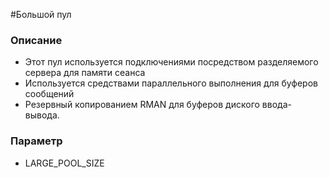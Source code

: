 #Большой пул 

### Описание
  - Этот пул используется подключениями посредством разделяемого сервера для памяти сеанса
  - Используется средствами параллельного выполнения для буферов сообщений
  - Резервный копированием RMAN для буферов диского ввода-вывода.


### Параметр
  - LARGE_POOL_SIZE